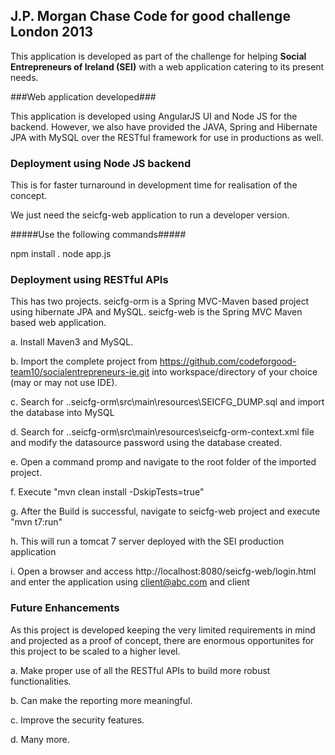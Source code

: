 ## J.P. Morgan Chase Code for good challenge London 2013 ##

This application is developed as part of the challenge for helping **Social Entrepreneurs of Ireland (SEI)** with a web application catering to its present needs.

###Web application developed###

This application is developed using AngularJS UI and Node JS for the backend. However, we also have provided the JAVA, Spring and Hibernate JPA with MySQL over the RESTful framework for use in productions as well.

### Deployment using Node JS backend ###
This is for faster turnaround in development time for realisation of the concept.

We just need the seicfg-web application to run a developer version. 

#####Use the following commands#####

npm install .
node app.js

### Deployment using RESTful APIs ###

This has two projects. seicfg-orm is a Spring MVC-Maven based project using hibernate JPA and MySQL. seicfg-web is the Spring MVC Maven based web application.

a. Install Maven3 and MySQL.

b. Import the complete project from https://github.com/codeforgood-team10/socialentrepreneurs-ie.git into workspace/directory of your choice (may or may not use IDE).

c. Search for ..seicfg-orm\src\main\resources\SEICFG_DUMP.sql and import the database into MySQL

d. Search for ..seicfg-orm\src\main\resources\seicfg-orm-context.xml file and modify the datasource password using the database created.

e. Open a command promp and navigate to the root folder of the imported project.

f. Execute "mvn clean install -DskipTests=true"

g. After the Build is successful, navigate to seicfg-web project and execute "mvn t7:run"

h. This will run a tomcat 7 server deployed with the SEI production application

i. Open a browser and access http://localhost:8080/seicfg-web/login.html and enter the application using client@abc.com and client

### Future Enhancements ###

As this project is developed keeping the very limited requirements in mind and projected as a proof of concept, there are enormous opportunites for this project to be scaled to a higher level.

a. Make proper use of all the RESTful APIs to build more robust functionalities.

b. Can make the reporting more meaningful.

c. Improve the security features.

d. Many more.